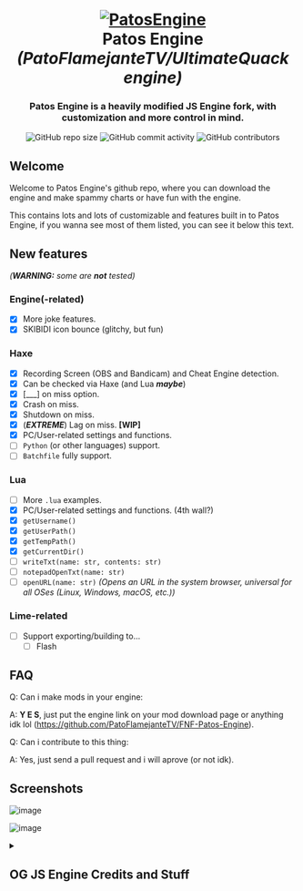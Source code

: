 <!-- this is an secret -->
<h1 align="center">
  <br>
  <a href="https://github.com/PatoFlamejanteTV/FNF-Patos-Engine"><img src="https://github.com/PatoFlamejanteTV/FNF-Patos-Engine/raw/main/.github/patos.png" alt="PatosEngine" width="150"></a>
  <br>
  <b>Patos Engine</b>
  <br>
  <i>(PatoFlamejanteTV/UltimateQuack engine)</i>
  <br>
</h1>
<h3 align="center">
  <b>Patos Engine is a heavily modified JS Engine fork, with customization and more control in mind.</b>
</h3>

<p align="center">
<img alt="GitHub repo size" src="https://img.shields.io/github/repo-size/PatoFlamejanteTV/FNF-Patos-Engine">
<img alt="GitHub commit activity" src="https://img.shields.io/github/commit-activity/w/PatoFlamejanteTV/FNF-Patos-Engine">
<img alt="GitHub contributors" src="https://img.shields.io/github/contributors/PatoFlamejanteTV/FNF-Patos-Engine">
</p>

## Welcome

Welcome to Patos Engine's github repo, where you can download the engine and make spammy charts or have fun with the engine.

This contains lots and lots of customizable and features built in to Patos Engine, if you wanna see most of them listed, you can see it below this text.

## New features

_(**WARNING:** some are ***not*** tested)_

### Engine(-related)

- [x]  More joke features.
  - [x]  SKIBIDI icon bounce (glitchy, but fun)

### Haxe

- [x]  Recording Screen (OBS and Bandicam) and Cheat Engine detection.
  - [x]  Can be checked via Haxe (and Lua ***maybe***)
- [x]  [___] on miss option.
  - [x]  Crash on miss.
  - [x]  Shutdown on miss.
  - [x]  (***EXTREME***) Lag on miss. **[WIP]**
- [x]  PC/User-related settings and functions.
- [ ]  `Python` (or other languages) support.
- [ ]  `Batchfile` fully support.

### Lua
- [ ]  More `.lua` examples.
- [x]  PC/User-related settings and functions. (4th wall?)
  - [x]  `getUsername()`
  - [x]  `getUserPath()`
  - [x]  `getTempPath()`
  - [x]  `getCurrentDir()`
  - [ ]  `writeTxt(name: str, contents: str)`
  - [ ]  `notepadOpenTxt(name: str)`
  - [ ]  `openURL(name: str)` _(Opens an URL in the system browser, universal for all OSes (Linux, Windows, macOS, etc.))_

### Lime-related
- [ ] Support exporting/building to...
  - [ ] Flash

## FAQ
Q: Can i make mods in your engine:

A: **Y E S**, just put the engine link on your mod download page or anything idk lol (https://github.com/PatoFlamejanteTV/FNF-Patos-Engine).

Q: Can i contribute to this thing:

A: Yes, just send a pull request and i will aprove (or not idk).

## Screenshots

![image](https://github.com/user-attachments/assets/243c58f1-1552-42b2-b732-ddbe16ce11ef)

![image](https://github.com/user-attachments/assets/060cb74c-ebf3-4c08-837e-2ae1ca53933e)

<details>
  <summary><h2>OG JS Engine Credits and Stuff</h2></summary>
  
# Features/Performances in JS Engine

**This fork has tons of features and performances features, most will be listed:**

- No BotPlay lag!
- Faster Song Loading!
- Loading songs longer than 20 minutes!
- Note Performance!
- Loading 100k+ notes without closing the window!
- Basic Shader Support! (for a full list, it can be seen in [here](https://github.com/JordanSantiagoYT/FNF-JS-Engine/wiki#q-what-are-all-the-basic-shaders-that-come-with-this-engine))
- Rendering mode! (Originally used for lua and gamerenderer-engine)
- Built in Song Credits! (on chart editor)
- Spam modules! (for the DnB fans)

There is like lots and lots of stuff i've missed, but at least you would like those features built in **JS Engine**

# Screenshots

![Screenshot 2024-07-07 14-00-00](https://github.com/JordanSantiagoYT/FNF-JS-Engine/assets/108278470/d4e89995-fa14-40bf-a5d6-d1647548fd93)

![Screenshot 2024-07-07 14-01-15](https://github.com/JordanSantiagoYT/FNF-JS-Engine/assets/108278470/b6d7d5ef-196d-4c39-9055-97815d63cdf0)

![Screenshot 2024-07-07 13-58-45](https://github.com/JordanSantiagoYT/FNF-JS-Engine/assets/108278470/a65ea8b5-8b0d-4643-b7e0-cddd3972422b)

![image](https://github.com/user-attachments/assets/d4123be8-3849-4d82-98d7-be97d255e36d)

# FAQs

Frequently Asked Questions (FAQs) are found in [here](https://github.com/JordanSantiagoYT/FNF-JS-Engine/wiki) or you can simply see it below.

**Q: Can I use this engine for my mod(s)?**

A: Yes, you can! just be sure to credit me ([@JordanSantiago on YouTube](https://www.youtube.com/@JordanSantiago)) and give a link to this page. or [the link to download the latest release.](https://github.com/JordanSantiagoYT/FNF-JS-Engine/releases/latest)

**Q: How do I (change the background, add characters, etc.)?**

A: You do it here the [same way you'd do it in Psych Engine.](https://github.com/ShadowMario/FNF-PsychEngine/wiki)

**Q: I found a bug!**

A: Report [here.](https://github.com/JordanSantiagoYT/FNF-JS-Engine/issues). Also, **please check if there are already posts about the same issue.**

**Q: I found a *WAY* to fix a bug!**

A: Send [here.](https://github.com/JordanSantiagoYT/FNF-JS-Engine/pulls).

# Compiling Patos Engine

Refer to [the Build Instructions](./BUILDING.md)

If you get an error related to hxCodec, run `haxelib set hxCodec 2.5.1`
If graphics are all white and don't have color, run `haxelib git hxcpp https://github.com/HaxeFoundation/hxcpp`

## Customization:

if you wish to disable things like *Lua Scripts* or *Video Cutscenes*, you can read over to `Project.xml`

inside `Project.xml`, you will find several variables to customize Patos Engine to your liking

to start you off, disabling Videos should be simple, simply Delete the line `"VIDEOS_ALLOWED"` or comment it out by wrapping the line in XML-like comments, like this `<!-- YOUR_LINE_HERE -->`

same goes for *Lua Scripts*, comment out or delete the line with `LUA_ALLOWED`, this and other customization options are all available within the `Project.xml` file
<details>
  <summary><h2>OG Psych Engine Credits and Stuff</h2></summary>
  
* Shadow Mario - Programmer
* RiverOaken - Artist

### Special Thanks
* bbpanzu - Ex-Programmer
* SqirraRNG - Crash Handler and Base code for Chart Editor's Waveform
* KadeDev - Fixed some cool stuff on Chart Editor and other PRs
* iFlicky - Composer of Psync and Tea Time, also made the Dialogue Sounds
* PolybiusProxy - .MP4 Video Loader Library (hxCodec)
* Keoiki - Note Splash Animations
* Smokey - Sprite Atlas Support
* Nebula the Zorua - LUA JIT Fork and some Lua reworks
_____________________________________

# Features

## Attractive animated dialogue boxes:

![](https://user-images.githubusercontent.com/44785097/127706669-71cd5cdb-5c2a-4ecc-871b-98a276ae8070.gif)


## Mod Support
* Probably one of the main points of this engine, you can code in .lua files outside of the source code, making your own weeks without even messing with the source!
* Comes with a Mod Organizing/Disabling Menu.


## Atleast one change to every week:
### Week 1:
  * New Dad Left sing sprite
  * Unused stage lights are now used
### Week 2:
  * Both BF and Skid & Pump does "Hey!" animations
  * Thunders does a quick light flash and zooms the camera in slightly
  * Added a quick transition/cutscene to Monster
### Week 3:
  * BF does "Hey!" during Philly Nice
  * Blammed has a cool new colors flash during that sick part of the song
### Week 4:
  * Better hair physics for Mom/Boyfriend (Maybe even slightly better than Week 7's :eyes:)
  * Henchmen die during all songs. Yeah :(
### Week 5:
  * Bottom Boppers and GF does "Hey!" animations during Cocoa and Eggnog
  * On Winter Horrorland, GF bops her head slower in some parts of the song.
### Week 6:
  * On Thorns, the HUD is hidden during the cutscene
  * Also there's the Background girls being spooky during the "Hey!" parts of the Instrumental

## Cool new Chart Editor changes and countless bug fixes
![](https://github.com/ShadowMario/FNF-PsychEngine/blob/main/docs/img/chart.png?raw=true)
* You can now chart "Event" notes, which are bookmarks that trigger specific actions that usually were hardcoded on the vanilla version of the game.
* Your song's BPM can now have decimal values
* You can manually adjust a Note's strum time if you're really going for milisecond precision
* You can change a note's type on the Editor, it comes with two example types:
  * Alt Animation: Forces an alt animation to play, useful for songs like Ugh/Stress
  * Hey: Forces a "Hey" animation instead of the base Sing animation, if Boyfriend hits this note, Girlfriend will do a "Hey!" too.

## Multiple editors to assist you in making your own Mod
![Screenshot_3](https://user-images.githubusercontent.com/44785097/144629914-1fe55999-2f18-4cc1-bc70-afe616d74ae5.png)
* Working both for Source code modding and Downloaded builds!

## Story mode menu rework:
![](https://i.imgur.com/UB2EKpV.png)
* Added a different BG to every song (less Tutorial)
* All menu characters are now in individual spritesheets, makes modding it easier.

## Credits menu
![Screenshot_1](https://user-images.githubusercontent.com/44785097/144632635-f263fb22-b879-4d6b-96d6-865e9562b907.png)
* You can add a head icon, name, description and a Redirect link for when the player presses Enter while the item is currently selected.

## Awards/Achievements
* The engine comes with 16 example achievements that you can mess with and learn how it works (Check Achievements.hx and search for "checkForAchievement" on PlayState.hx)

## Options menu:
* You can change Note colors, Delay and Combo Offset, Controls and Preferences there.
 * On Preferences you can toggle Downscroll, Middlescroll, Anti-Aliasing, Framerate, Low Quality, Note Splashes, Flashing Lights, etc.

## Other gameplay features:
* When the enemy hits a note, their strum note also glows.
* Lag doesn't impact the camera movement and player icon scaling anymore.
* Some stuff based on Week 7's changes has been put in (Background colors on Freeplay, Note splashes)
* You can reset your Score on Freeplay/Story Mode by pressing Reset button.
* You can listen to a song or adjust Scroll Speed/Damage taken/etc. on Freeplay by pressing Space.
